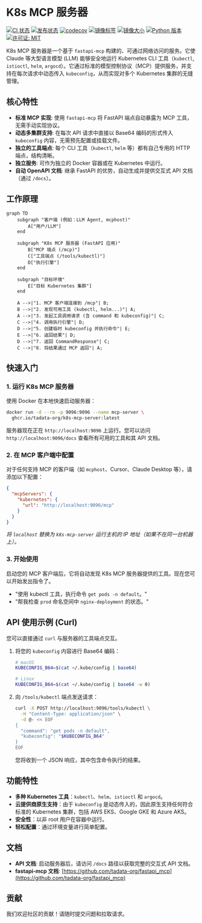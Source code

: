 # K8s MCP 服务器

[![CI 状态](https://github.com/tadata-org/k8s-mcp-server/actions/workflows/ci.yml/badge.svg)](https://github.com/tadata-org/k8s-mcp-server/actions/workflows/ci.yml)
[![发布状态](https://github.com/tadata-org/k8s-mcp-server/actions/workflows/release.yml/badge.svg)](https://github.com/tadata-org/k8s-mcp-server/actions/workflows/release.yml)
[![codecov](https://codecov.io/gh/tadata-org/k8s-mcp-server/graph/badge.svg)](https://codecov.io/gh/tadata-org/k8s-mcp-server)
[![镜像标签](https://ghcr-badge.egpl.dev/tadata-org/k8s-mcp-server/tags?color=%2344cc11&ignore=latest&n=4&label=image+tags&trim=)](https://github.com/tadata-org/k8s-mcp-server/pkgs/container/k8s-mcp-server/versions)
[![镜像大小](https://ghcr-badge.egpl.dev/tadata-org/k8s-mcp-server/size?color=%2344cc11&tag=latest&label=image+size&trim=)](https://github.com/tadata-org/k8s-mcp-server/pkgs/container/k8s-mcp-server)
[![Python 版本](https://img.shields.io/pypi/pyversions/k8s-mcp-server.svg)](https://pypi.org/project/k8s-mcp-server/)
[![许可证: MIT](https://img.shields.io/badge/License-MIT-yellow.svg)](https://opensource.org/licenses/MIT)

K8s MCP 服务器是一个基于 `fastapi-mcp` 构建的、可通过网络访问的服务。它使 Claude 等大型语言模型 (LLM) 能够安全地运行 Kubernetes CLI 工具（`kubectl`, `istioctl`, `helm`, `argocd`）。它通过标准的模型控制协议（MCP）提供服务，并支持在每次请求中动态传入 `kubeconfig`，从而实现对多个 Kubernetes 集群的无缝管理。

## 核心特性

- **标准 MCP 实现**: 使用 `fastapi-mcp` 将 FastAPI 端点自动暴露为 MCP 工具，无需手动实现协议。
- **动态多集群支持**: 在每次 API 请求中直接以 Base64 编码的形式传入 `kubeconfig` 内容，无需预先配置或挂载文件。
- **独立的工具端点**: 每个 CLI 工具（`kubectl`, `helm` 等）都有自己专用的 HTTP 端点，结构清晰。
- **独立服务**: 可作为独立的 Docker 容器或在 Kubernetes 中运行。
- **自动 OpenAPI 文档**: 继承 FastAPI 的优势，自动生成并提供交互式 API 文档（通过 `/docs`）。

## 工作原理

```mermaid
graph TD
    subgraph "客户端 (例如：LLM Agent, mcphost)"
        A["用户/LLM"]
    end
    
    subgraph "K8s MCP 服务器 (FastAPI 应用)"
        B["MCP 端点 (/mcp)"]
        C["工具端点 (/tools/kubectl)"]
        D["执行引擎"]
    end

    subgraph "目标环境"
        E["目标 Kubernetes 集群"]
    end

    A -->|"1. MCP 客户端连接到 /mcp"| B;
    B -->|"2. 发现可用工具 (kubectl, helm...)"| A;
    A -->|"3. 发起工具调用请求 (含 command 和 kubeconfig)"| C;
    C -->|"4. 调用执行引擎"| D;
    D -->|"5. 创建临时 kubeconfig 并执行命令"| E;
    E -->|"6. 返回结果"| D;
    D -->|"7. 返回 CommandResponse"| C;
    C -->|"8. 将结果通过 MCP 返回"| A;
```

## 快速入门

### 1. 运行 K8s MCP 服务器

使用 Docker 在本地快速启动服务器：

```bash
docker run -d --rm -p 9096:9096 --name mcp-server \
  ghcr.io/tadata-org/k8s-mcp-server:latest
```
服务器现在正在 `http://localhost:9096` 上运行。您可以访问 `http://localhost:9096/docs` 查看所有可用的工具和其 API 文档。

### 2. 在 MCP 客户端中配置

对于任何支持 MCP 的客户端（如 `mcphost`、Cursor、Claude Desktop 等），请添加以下配置：

  ```json
  {
    "mcpServers": {
      "kubernetes": {
        "url": "http://localhost:9096/mcp"
      }
    }
  }
  ```
  *将 `localhost` 替换为 `k8s-mcp-server` 运行主机的 IP 地址（如果不在同一台机器上）。*

### 3. 开始使用

启动您的 MCP 客户端后，它将自动发现 K8s MCP 服务器提供的工具。现在您可以开始发出指令了。

- "使用 kubectl 工具，执行命令 `get pods -n default`。"
- "帮我检查 `prod` 命名空间中 `nginx-deployment` 的状态。"

## API 使用示例 (Curl)

您可以直接通过 `curl` 与服务器的工具端点交互。

1.  将您的 `kubeconfig` 内容进行 Base64 编码：
    ```bash
    # macOS
    KUBECONFIG_B64=$(cat ~/.kube/config | base64)
    
    # Linux
    KUBECONFIG_B64=$(cat ~/.kube/config | base64 -w 0)
    ```

2.  向 `/tools/kubectl` 端点发送请求：
    ```bash
    curl -X POST http://localhost:9096/tools/kubectl \
      -H "Content-Type: application/json" \
      -d @- << EOF
    {
      "command": "get pods -n default",
      "kubeconfig": "$KUBECONFIG_B64"
    }
    EOF
    ```
    
    您将收到一个 JSON 响应，其中包含命令执行的结果。

## 功能特性

-   **多种 Kubernetes 工具**：`kubectl`、`helm`、`istioctl` 和 `argocd`。
-   **云提供商原生支持**：由于 `kubeconfig` 是动态传入的，因此原生支持任何符合标准的 Kubernetes 集群，包括 AWS EKS、Google GKE 和 Azure AKS。
-   **安全性**：以非 root 用户在容器中运行。
-   **轻松配置**：通过环境变量进行简单配置。

## 文档

-   **API 文档**: 启动服务器后，请访问 `/docs` 路径以获取完整的交互式 API 文档。
-   **fastapi-mcp 文档**: [https://github.com/tadata-org/fastapi_mcp](https://github.com/tadata-org/fastapi_mcp)

## 贡献

我们欢迎社区的贡献！请随时提交问题和拉取请求。 